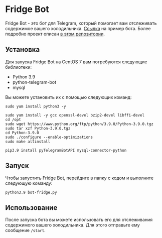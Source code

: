 # Fridge Bot

Fridge Bot - это бот для Telegram, который помогает вам отслеживать содержимое вашего холодильника. [Ссылка](https://t.me/fridge_asker_bot) на пример бота. Более подробно проект описан [в этом репозитории](https://github.com/Gakhramanzode/fridge-v3). 

## Установка

Для запуска Fridge Bot на CentOS 7 вам потребуются следующие библиотеки:

- Python 3.9
- python-telegram-bot
- mysql

Вы можете установить их с помощью следующих команд:

`sudo yum install python3 -y`

```
sudo yum install -y gcc openssl-devel bzip2-devel libffi-devel
cd /opt
sudo wget https://www.python.org/ftp/python/3.9.0/Python-3.9.0.tgz
sudo tar xzf Python-3.9.0.tgz
cd Python-3.9.0
sudo ./configure --enable-optimizations
sudo make altinstall
```

`pip3.9 install pyTelegramBotAPI mysql-connector-python`

## Запуск

Чтобы запустить Fridge Bot, перейдите в папку с кодом и выполните следующую команду:

`python3.9 bot-fridge.py`

## Использование

После запуска бота вы можете использовать его для отслеживания содержимого вашего холодильника. Для этого отправьте ему сообщение `/start`.
